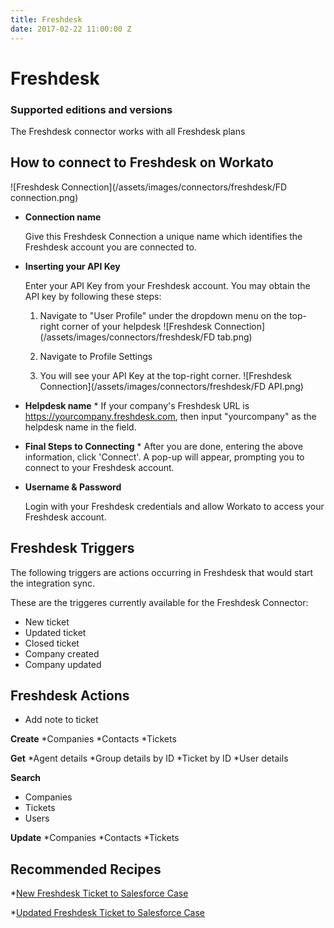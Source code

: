 ```yaml
---
title: Freshdesk
date: 2017-02-22 11:00:00 Z
---
```


# Freshdesk

### Supported editions and versions
The Freshdesk connector works with all Freshdesk plans

## How to connect to Freshdesk on Workato

![Freshdesk Connection](/assets/images/connectors/freshdesk/FD connection.png)

* **Connection name**

  Give this Freshdesk Connection a unique name which identifies the Freshdesk account you are connected to.

* **Inserting your API Key**

  Enter your API Key from your Freshdesk account. You may obtain the API key by following these steps:

  1. Navigate to "User Profile" under the dropdown menu on the top-right corner of your helpdesk
  ![Freshdesk Connection](/assets/images/connectors/freshdesk/FD tab.png)

  2. Navigate to Profile Settings

  3. You will see your API Key at the top-right corner.
  ![Freshdesk Connection](/assets/images/connectors/freshdesk/FD API.png)


* **Helpdesk name** *
  If your company's Freshdesk URL is https://yourcompany.freshdesk.com, then input "yourcompany" as the helpdesk name in the field.
  

* **Final Steps to Connecting** *
  After you are done, entering the above information, click 'Connect'. A pop-up will appear, prompting you to connect to your Freshdesk account.

* **Username & Password**

  Login with your Freshdesk credentials and allow Workato to access your Freshdesk account.

## Freshdesk Triggers
 The following triggers are actions occurring in Freshdesk that would start the integration sync.

 These are the triggeres currently available for the Freshdesk Connector: 

 * New ticket 
 * Updated ticket
 * Closed ticket 
 * Company created
 * Company updated

## Freshdesk Actions
 * Add note to ticket

 **Create**
  *Companies
  *Contacts
  *Tickets


 **Get**
  *Agent details
  *Group details by ID
  *Ticket by ID
  *User details

 **Search**
  * Companies
  * Tickets
  * Users

 **Update**
  *Companies
  *Contacts
  *Tickets

## Recommended Recipes
 *[New Freshdesk Ticket to Salesforce Case](https://www.workato.com/recipes/309080-new-freshdesk-ticket-to-salesforce#recipe)

 *[Updated Freshdesk Ticket to Salesforce Case](https://www.workato.com/recipes/309369-updated-freshdesk-ticket-to-salesforce)






